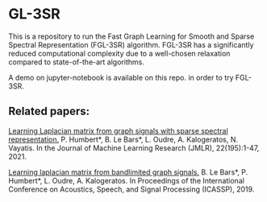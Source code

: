 # GL-3SR

This is a repository to run the Fast Graph Learning for Smooth and Sparse Spectral Representation (FGL-3SR) algorithm. FGL-3SR  has a significantly reduced computational complexity due to a well-chosen relaxation compared to state-of-the-art algorithms.

A demo on jupyter-notebook is available on this repo. in order to try FGL-3SR.

## Related papers:

[Learning Laplacian matrix from graph signals with sparse spectral representation.](https://www.jmlr.org/papers/v22/19-944.html)
P. Humbert*, B. Le Bars*, L. Oudre, A. Kalogeratos, N. Vayatis. In the Journal of Machine Learning Research (JMLR), 22(195):1-47, 2021.

[Learning laplacian matrix from bandlimited graph signals.](https://ieeexplore.ieee.org/document/8682769)
B. Le Bars*, P. Humbert*, L. Oudre, A. Kalogeratos.  In Proceedings of the International Conference on Acoustics, Speech, and Signal Processing (ICASSP), 2019.
